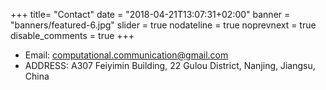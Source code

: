 +++
title= "Contact"
date = "2018-04-21T13:07:31+02:00"
banner = "banners/featured-6.jpg"
slider = true
nodateline = true
noprevnext = true
disable_comments = true
+++

- Email: computational.communication@gmail.com
- ADDRESS: A307 Feiyimin Building, 22 Gulou District, Nanjing, Jiangsu, China
